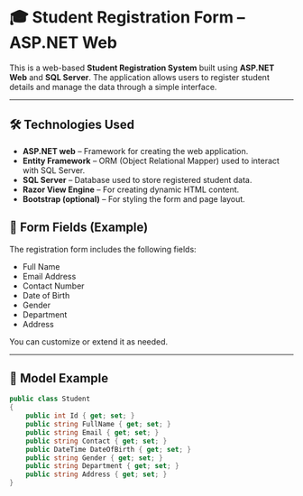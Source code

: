 # 🎓 Student Registration Form – ASP.NET Web

This is a web-based **Student Registration System** built using **ASP.NET Web** and **SQL Server**. The application allows users to register student details and manage the data through a simple interface.

---

## 🛠 Technologies Used

- **ASP.NET web** – Framework for creating the web application.
- **Entity Framework** – ORM (Object Relational Mapper) used to interact with SQL Server.
- **SQL Server** – Database used to store registered student data.
- **Razor View Engine** – For creating dynamic HTML content.
- **Bootstrap (optional)** – For styling the form and page layout.


## 🧾 Form Fields (Example)

The registration form includes the following fields:

- Full Name
- Email Address
- Contact Number
- Date of Birth
- Gender
- Department
- Address

You can customize or extend it as needed.

---

## 🧩 Model Example

```csharp
public class Student
{
    public int Id { get; set; }
    public string FullName { get; set; }
    public string Email { get; set; }
    public string Contact { get; set; }
    public DateTime DateOfBirth { get; set; }
    public string Gender { get; set; }
    public string Department { get; set; }
    public string Address { get; set; }
}
